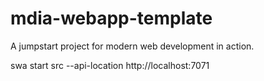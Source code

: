 # mdia-webapp-template

A jumpstart project for modern web development in action.

swa start src --api-location http://localhost:7071
